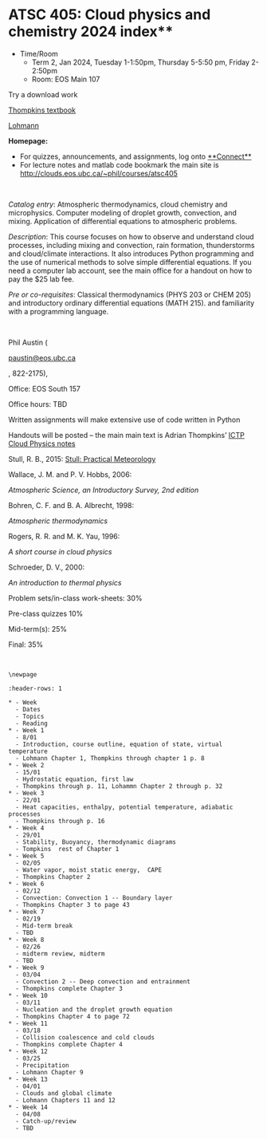 # ATSC 405: Cloud physics and chemistry 2024 index**

- Time/Room
  - Term 2, Jan 2024, Tuesday 1-1:50pm, Thursday 5-5:50 pm, Friday 2-2:50pm
  - Room: EOS Main 107

Try a download work

[Thompkins textbook](https://www.dropbox.com/scl/fo/9grhb2cr0lpfc1d5jci4a/h?rlkey=shnjpq4kvndrcatbgrri44eyw&dl=0)

[Lohmann](https://gw2jh3xr2c.search.serialssolutions.com/?sid=sersol&SS_jc=TC0001980404&title=An%20introduction%20to%20clouds%20%3A%20from%20the%20microscale%20to%20climate)


**Homepage:**

- For quizzes, announcements, and assignments, log onto
  [\*\*Connect\*\*](http://elearning.ubc.ca/connect/)
- For lecture notes and matlab code bookmark the main site is
  <http://clouds.eos.ubc.ca/~phil/courses/atsc405>

$~$

*Catalog entry*: Atmospheric thermodynamics, cloud chemistry and
microphysics. Computer modeling of droplet growth, convection, and
mixing. Application of differential equations to atmospheric problems.

*Description*: This course focuses on how to observe and understand
cloud processes, including mixing and convection, rain formation,
thunderstorms and cloud/climate interactions. It also introduces Python
programming and the use of numerical methods to solve simple
differential equations. If you need a computer lab account, see the main
office for a handout on how to pay the \$25 lab fee.

*Pre or co-requisites*: Classical thermodynamics (PHYS 203 or CHEM 205)
and introductory ordinary differential equations (MATH 215). and
familiarity with a programming language.

$~$

Phil Austin (

[paustin@eos.ubc.ca](mailto:paustin@eos.ubc.ca)

, 822-2175),

Office: EOS South 157

Office hours: TBD

Written assignments will make extensive use of code written in Python

Handouts will be posted – the main main text is Adrian Thompkins’ [ICTP
Cloud Physics notes](http://users.ictp.it/~tompkins/diploma.html)

Stull, R. B., 2015: [Stull: Practical
Meteorology](http://www.eos.ubc.ca/books/Practical_Meteorology/)

Wallace, J. M. and P. V. Hobbs, 2006: 

*Atmospheric Science, an
Introductory Survey, 2nd edition*

Bohren, C. F. and B. A. Albrecht, 1998: 

*Atmospheric thermodynamics*

Rogers, R. R. and M. K. Yau, 1996: 

*A short course in cloud physics*

Schroeder, D. V., 2000: 

*An introduction to thermal physics*

Problem sets/in-class work-sheets: 30%

Pre-class quizzes 10%

Mid-term(s): 25%

Final: 35%

$~$

```{raw} latex
\newpage
```

```{list-table}
:header-rows: 1

* - Week
  - Dates
  - Topics
  - Reading
* - Week 1
  - 8/01 
  - Introduction, course outline, equation of state, virtual temperature
  - Lohmann Chapter 1, Thompkins through chapter 1 p. 8
* - Week 2
  - 15/01 
  - Hydrostatic equation, first law
  - Thompkins through p. 11, Lohammn Chapter 2 through p. 32
* - Week 3
  - 22/01 
  - Heat capacities, enthalpy, potential temperature, adiabatic processes
  - Thompkins through p. 16
* - Week 4
  - 29/01
  - Stability, Buoyancy, thermodynamic diagrams
  - Tompkins  rest of Chapter 1
* - Week 5 
  - 02/05 
  - Water vapor, moist static energy,  CAPE
  - Thompkins Chapter 2 
* - Week 6
  - 02/12
  - Convection: Convection 1 -- Boundary layer
  - Thompkins Chapter 3 to page 43
* - Week 7
  - 02/19
  - Mid-term break
  - TBD
* - Week 8 
  - 02/26
  - midterm review, midterm
  - TBD
* - Week 9
  - 03/04
  - Convection 2 -- Deep convection and entrainment
  - Thompkins complete Chapter 3 
* - Week 10
  - 03/11
  - Nucleation and the droplet growth equation
  - Thompkins Chapter 4 to page 72
* - Week 11
  - 03/18
  - Collision coalescence and cold clouds
  - Thompkins complete Chapter 4 
* - Week 12
  - 03/25
  - Precipitation
  - Lohmann Chapter 9
* - Week 13
  - 04/01
  - Clouds and global climate
  - Lohmann Chapters 11 and 12
* - Week 14
  - 04/08
  - Catch-up/review
  - TBD
```

